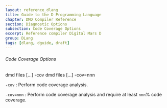 ```yaml
---
layout: reference_dlang
title: Guide to the D Programming Language
chapter: DMD Compiler Reference
section: Diagnostic Options
subsection: Code Coverage Options
excerpt: Reference compiler Digital Mars D
group: DLang
tags: [dlang, dguide, draft]
---
```


###### Code Coverage Options

<div markdown='1' class='syntax'>
    dmd files [...] -cov
    dmd files [...] -cov=nnn

`-cov`
: Perform code coverage analysis.

`-cov=nnn`
: Perform code coverage analysis and require at least `nnn`% code coverage.
</div>
